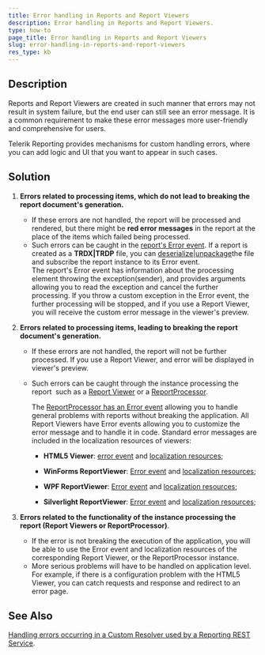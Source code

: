 ```yaml
---
title: Error handling in Reports and Report Viewers
description: Error handling in Reports and Report Viewers.
type: how-to
page_title: Error handling in Reports and Report Viewers
slug: error-handling-in-reports-and-report-viewers
res_type: kb
---
```

  
## Description

Reports and Report Viewers are created in such manner that errors may not result in system failure, but the end user can still see an error message. It is a common requirement to make these error messages more user-friendly and comprehensive for users.  
  
Telerik Reporting provides mechanisms for custom handling errors, where you can add logic and UI that you want to appear in such cases.
  
## Solution

1. **Errors related to processing items, which do not lead to breaking the report document's generation.**  

    - If these errors are not handled, the report will be processed and rendered, but there might be **red error messages** in the report at the place of the items which failed being processed.
    - Such errors can be caught in the [report's Error event](../t-telerik-reporting-erroreventhandler). If a report is created as a **TRDX|TRDP** file, you can [deserialize](../programmatic-xml-serialization#deserialize-report-definition-from-xml-file)|[unpackage](../report-packaging-trdp#unpackaging)the file and subscribe the report instance to its Error event.  
The report's Error event has information about the processing element throwing the exception(sender), and provides arguments allowing you to read the exception and cancel the further processing. If you throw a custom exception in the Error event, the further processing will be stopped, and if you use a Report Viewer, you will receive the custom error message in the viewer's preview.
2. **Errors related to processing items, leading to breaking the report document's generation.**
    - If these errors are not handled, the report will not be further processed. If you use a Report Viewer, and error will be displayed in viewer's preview.
    - Such errors can be caught through the instance processing the report  such as a [Report Viewer](../report-viewers-overview) or a [ReportProcessor](../t-telerik-reporting-processing-reportprocessor).   

        The [ReportProcessor has an Error event](../e-telerik-reporting-processing-reportprocessor-error) allowing you to handle general problems with reports without breaking the application. All Report Viewers have Error events allowing you to customize the error message and to handle it in code. Standard error messages are included in the localization resources of viewers:  

        - **HTML5 Viewer**: [error event](../html5-report-viewer-reportviewer-events-error) and [localization resources](../html5-report-viewer-localization);  

        - **WinForms ReportViewer**: [Error event](../e-telerik-reportviewer-winforms-reportviewerbase-error) and [localization resources](../report-viewer-localization);  

        - **WPF ReportViewer**: [Error event](../e-telerik-reportviewer-wpf-reportviewer-error) and [localization resources](../report-viewer-localization2);  

        - **Silverlight ReportViewer**: [Error event](../e-telerik-reportviewer-silverlight-reportviewer-error) and [localization resources](../report-viewer-localization3);
3. **Errors related to the  functionality of the instance processing the report (Report Viewers or ReportProcessor)**.
    - If the error is not breaking the execution of the application, you will be able to use the Error event and localization resources of the corresponding Report Viewer, or the ReportProcessor instance.
    - More serious problems will have to be handled on application level. For example, if there is a configuration problem with the HTML5 Viewer, you can catch requests and response and redirect to an error page.

## See Also

 [Handling errors occurring in a Custom Resolver used by a Reporting REST Service](./handling-errors-occurring-in-a-custom-resolver-used-by-a-reporting-rest-service).

